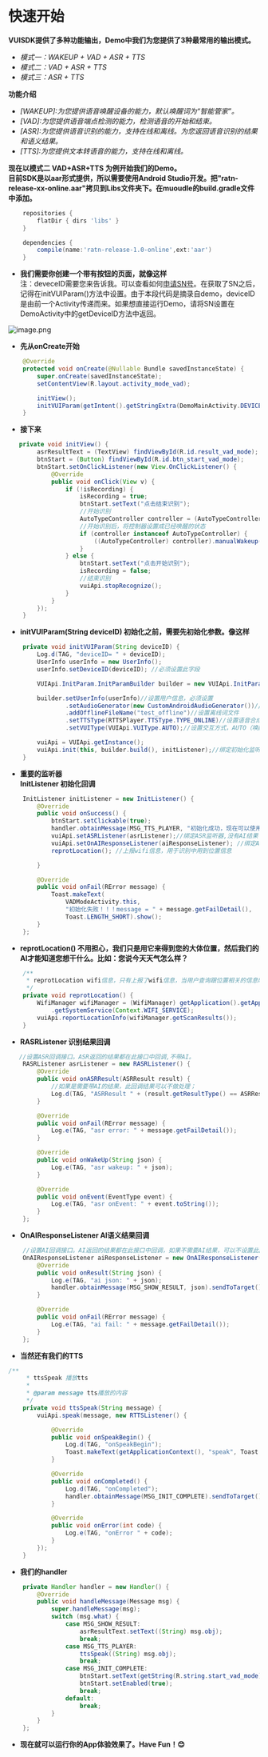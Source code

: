 
快速开始
=

**VUISDK提供了多种功能输出，Demo中我们为您提供了3种最常用的输出模式。**

- *模式一：WAKEUP + VAD + ASR + TTS*  
- *模式二：VAD + ASR + TTS*  
- *模式三：ASR + TTS*  


**功能介绍**  

- *[WAKEUP]:为您提供语音唤醒设备的能力，默认唤醒词为“智能管家”。*  
- *[VAD]:为您提供语音端点检测的能力，检测语音的开始和结束。*  
- *[ASR]:为您提供语音识别的能力，支持在线和离线。为您返回语音识别的结果和语义结果。*  
- *[TTS]:为您提供文本转语音的能力，支持在线和离线。*  

**现在以模式二 VAD+ASR+TTS 为例开始我们的Demo。  
目前SDK是以aar形式提供，所以需要使用Android Studio开发。把"ratn-release-xx-online.aar"拷贝到Libs文件夹下。在muoudle的build.gradle文件中添加。**

``` gradle
    repositories {
        flatDir { dirs 'libs' }
    }

    dependencies {
        compile(name:'ratn-release-1.0-online',ext:'aar')
    }
```

- **我们需要你创建一个带有按钮的页面，就像这样**  
注：deveceID需要您来告诉我。可以查看如何[申请SN号](https://github.com/271766152/docs/blob/master/VUI-SDK/2.0/doc/%E8%B4%A6%E5%8F%B7%E7%94%B3%E8%AF%B7%E6%96%B9%E6%B3%95.md)。在获取了SN之后，记得在initVUIParam()方法中设置。由于本段代码是摘录自demo，deviceID是由前一个Activity传递而来。如果想直接运行Demo，请将SN设置在DemoActivity中的getDeviceID方法中返回。  

![image.png](https://github.com/271766152/docs/blob/master/VUI-SDK/2.0/doc/img/demo2.png)

- **先从onCreate开始**  
```Java
    @Override
    protected void onCreate(@Nullable Bundle savedInstanceState) {
        super.onCreate(savedInstanceState);
        setContentView(R.layout.activity_mode_vad);

        initView();
        initVUIParam(getIntent().getStringExtra(DemoMainActivity.DEVICE_ID));
    }
``` 

- **接下来**  
```Java
   private void initView() {
        asrResultText = (TextView) findViewById(R.id.result_vad_mode);
        btnStart = (Button) findViewById(R.id.btn_start_vad_mode);
        btnStart.setOnClickListener(new View.OnClickListener() {
            @Override
            public void onClick(View v) {
                if (!isRecording) {
                    isRecording = true;
                    btnStart.setText("点击结束识别");
                    //开始识别
                    AutoTypeController controller = (AutoTypeController) vuiApi.startRecognize();
                    //开始识别后，将控制器设置成已经唤醒的状态
                    if (controller instanceof AutoTypeController) {
                        ((AutoTypeController) controller).manualWakeup();
                    }
                } else {
                    btnStart.setText("点击开始识别");
                    isRecording = false;
                    //结束识别
                    vuiApi.stopRecognize();
                }
            }
        });
    }
```

- **initVUIParam(String deviceID)
初始化之前，需要先初始化参数。像这样**  
```Java
    private void initVUIParam(String deviceID) {
        Log.d(TAG, "deviceID= " + deviceID);
        UserInfo userInfo = new UserInfo();
        userInfo.setDeviceID(deviceID); //必须设置此字段

        VUIApi.InitParam.InitParamBuilder builder = new VUIApi.InitParam.InitParamBuilder();

        builder.setUserInfo(userInfo)//设置用户信息，必须设置
                .setAudioGenerator(new CustomAndroidAudioGenerator())//设置音频源
                .addOfflineFileName("test_offline")//设置离线词文件
                .setTTSType(RTTSPlayer.TTSType.TYPE_ONLINE)//设置语音合成方式,默认是离线
                .setVUIType(VUIApi.VUIType.AUTO);//设置交互方式，AUTO（唤醒后自动开启cloud识别，说唤醒词开始，包含VAD, 直到手动停止）

        vuiApi = VUIApi.getInstance();
        vuiApi.init(this, builder.build(), initListener);//绑定初始化监听器
    }
```

- **重要的监听器  
InitListener  初始化回调**  
```Java 
    InitListener initListener = new InitListener() {
        @Override
        public void onSuccess() {
            btnStart.setClickable(true);
            handler.obtainMessage(MSG_TTS_PLAYER, "初始化成功，现在可以使用识别功能了").sendToTarget();
            vuiApi.setASRListener(asrListener);//绑定ASR监听器,没有AI结果；
            vuiApi.setOnAIResponseListener(aiResponseListener); //绑定AI监听器；如果不需要AI结果，可以不设置
            reprotLocation(); //上报wifi信息，用于识别中用到位置信息

        }

        @Override
        public void onFail(RError message) {
            Toast.makeText(
                VADModeActivity.this, 
                "初始化失败！！！message = " + message.getFailDetail(),
                Toast.LENGTH_SHORT).show();
        }
    };
```

- **reprotLocation() 不用担心，我们只是用它来得到您的大体位置，然后我们的AI才能知道您想干什么。比如：您说今天天气怎么样？**
```Java
    /**
     * reprotLocation wifi信息，只有上报了wifi信息，当用户查询跟位置相关的信息时才会返回结果，比如：今天的天气怎么样
     */
    private void reprotLocation() {
        WifiManager wifiManager = (WifiManager) getApplication().getApplicationContext()
            .getSystemService(Context.WIFI_SERVICE);
        vuiApi.reportLocationInfo(wifiManager.getScanResults());
    }
```

- **RASRListener 识别结果回调**  
```Java
   //设置ASR回调接口。ASR返回的结果都在此接口中回调,不带AI。
    RASRListener asrListener = new RASRListener() {
        @Override
        public void onASRResult(ASRResult result) {
            //如果是需要带AI的结果，此回调结果可以不做处理；
            Log.d(TAG, "ASRResult " + (result.getResultType() == ASRResult.TYPE_OFFLINE ? "offline " : " online ") + " text " + result.getResultText());
        }

        @Override
        public void onFail(RError message) {
            Log.e(TAG, "asr error: " + message.getFailDetail());
        }

        @Override
        public void onWakeUp(String json) {
            Log.e(TAG, "asr wakeup: " + json);
        }

        @Override
        public void onEvent(EventType event) {
            Log.e(TAG, "asr onEvent: " + event.toString());
        }
    };
```
- **OnAIResponseListener  AI语义结果回调**  
```Java
    //设置AI回调接口。AI返回的结果都在此接口中回调，如果不需要AI结果，可以不设置此回调接口。
    OnAIResponseListener aiResponseListener = new OnAIResponseListener() {
        @Override
        public void onResult(String json) {
            Log.e(TAG, "ai json: " + json);
            handler.obtainMessage(MSG_SHOW_RESULT, json).sendToTarget();
        }

        @Override
        public void onFail(RError message) {
            Log.e(TAG, "ai fail: " + message.getFailDetail());
        }
    };
```
- **当然还有我们的TTS**
```Java
/**
     * ttsSpeak 播放tts
     *
     * @param message tts播放的内容
     */
    private void ttsSpeak(String message) {
        vuiApi.speak(message, new RTTSListener() {

            @Override
            public void onSpeakBegin() {
                Log.d(TAG, "onSpeakBegin");
                Toast.makeText(getApplicationContext(), "speak", Toast.LENGTH_SHORT).show();
            }

            @Override
            public void onCompleted() {
                Log.d(TAG, "onCompleted");
                handler.obtainMessage(MSG_INIT_COMPLETE).sendToTarget();
            }

            @Override
            public void onError(int code) {
                Log.e(TAG, "onError " + code);
            }
        });
    }
```

- **我们的handler**
```Java
    private Handler handler = new Handler() {
        @Override
        public void handleMessage(Message msg) {
            super.handleMessage(msg);
            switch (msg.what) {
                case MSG_SHOW_RESULT:
                    asrResultText.setText((String) msg.obj);
                    break;
                case MSG_TTS_PLAYER:
                    ttsSpeak((String) msg.obj);
                    break;
                case MSG_INIT_COMPLETE:
                    btnStart.setText(getString(R.string.start_vad_mode));
                    btnStart.setEnabled(true);
                    break;
                default:
                    break;
            }
        }
    };
```


- **现在就可以运行你的App体验效果了。Have Fun！:blush:**  
